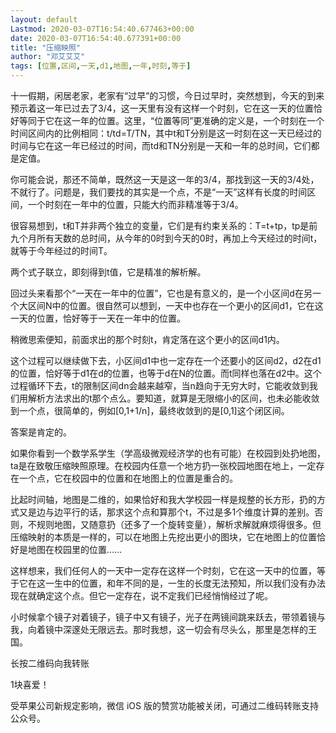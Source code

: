 ```yaml
---
layout: default
Lastmod: 2020-03-07T16:54:40.677463+00:00
date: 2020-03-07T16:54:40.677391+00:00
title: "压缩映照"
author: "邓艾艾艾"
tags: [位置,区间,一天,d1,地图,一年,时刻,等于]
---
```


十一假期，闲居老家，老家有“过早”的习惯，今日过早时，突然想到，今天的到来预示着这一年已过去了3/4，这一天里有没有这样一个时刻，它在这一天的位置恰好等同于它在这一年的位置。这里，“位置等同”更准确的定义是，一个时刻在一个时间区间内的比例相同：t/td=T/TN，其中t和T分别是这一时刻在这一天已经过的时间与它在这一年已经过的时间，而td和TN分别是一天和一年的总时间，它们都是定值。

你可能会说，那还不简单，既然这一天是这一年的3/4，那找到这一天的3/4处，不就行了。问题是，我们要找的其实是一个点，不是“一天”这样有长度的时间区间，一个时刻在一年中的位置，只能大约而非精准等于3/4。

很容易想到，t和T并非两个独立的变量，它们是有约束关系的：T=t+tp，tp是前九个月所有天数的总时间，从今年的0时到今天的0时，再加上今天经过的时间t，就等于今年经过的时间T。

两个式子联立，即刻得到t值，它是精准的解析解。

回过头来看那个“一天在一年中的位置”，它也是有意义的，是一个小区间d在另一个大区间N中的位置。很自然可以想到，一天中也存在一个更小的区间d1，它在这一天的位置，恰好等于一天在一年中的位置。

稍微思索便知，前面求出的那个时刻t，肯定落在这个更小的区间d1内。

这个过程可以继续做下去，小区间d1中也一定存在一个还要小的区间d2，d2在d1的位置，恰好等于d1在d的位置，也等于d在N的位置。而t同样也落在d2中。这个过程循环下去，t的限制区间dn会越来越窄，当n趋向于无穷大时，它能收敛到我们用解析方法求出的t那个点么。要知道，就算是无限缩小的区间，也未必能收敛到一个点，很简单的，例如\[0,1+1/n\]，最终收敛到的是\[0,1\]这个闭区间。

答案是肯定的。

如果你看到一个数学系学生（学高级微观经济学的也有可能）在校园到处扔地图，ta是在致敬压缩映照原理。在校园内任意一个地方扔一张校园地图在地上，一定存在一个点，它在校园中的位置和在地图上的位置是重合的。

比起时间轴，地图是二维的，如果恰好和我大学校园一样是规整的长方形，扔的方式又是边与边平行的话，那求这个点和算那个t，不过是多1个维度计算的差别。否则，不规则地图，又随意扔（还多了一个旋转变量），解析求解就麻烦得很多。但压缩映射的本质是一样的，可以在地图上先挖出更小的图块，它在地图上的位置恰好是地图在校园里的位置……

这样想来，我们任何人的一天中一定存在这样一个时刻，它在这一天中的位置，等于它在这一生中的位置，和年不同的是，一生的长度无法预知，所以我们没有办法现在就确定这个点。但它一定存在，说不定我们已经悄悄经过了呢。

小时候拿个镜子对着镜子，镜子中又有镜子，光子在两镜间跳来跃去，带领着镜与我，向着镜中深邃处无限远去。那时我想，这一切会有尽头么，那里是怎样的王国。

长按二维码向我转账

1块喜爱！

受苹果公司新规定影响，微信 iOS 版的赞赏功能被关闭，可通过二维码转账支持公众号。

